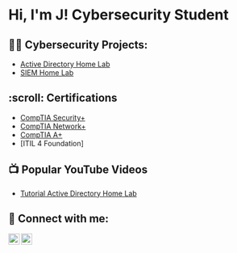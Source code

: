 <h1>Hi, I'm J! 
Cybersecurity Student

<h2>👨‍💻 Cybersecurity Projects:</h2>

  - [Active Directory Home Lab](https://github.com/theprogrammingmogul/ActiveDirectoryLab)
  - [SIEM Home Lab](https://github.com/theprogrammingmogul/SIEM-Lab)

<h2> :scroll: Certifications </h2>

- [CompTIA Security+](https://www.credly.com/earner/earned/badge/180113ff-48b8-4098-933a-14e8408ee32c)
- [CompTIA Network+](https://www.credly.com/badges/93c50a38-828f-458b-be6b-c337239fcbab/linked_in_profile)
- [CompTIA A+](https://www.credly.com/badges/454a6ee0-623e-4bbf-9d0b-fceb77c04643/linked_in_profile)
- [ITIL 4 Foundation]

<h2>📺 Popular YouTube Videos</h2>

- [Tutorial Active Directory Home Lab](https://www.youtube.com/watch?v=a83ASGn_V_s)

<h2> 🤳 Connect with me:</h2>

[<img align="left" alt="JoshMadakor | YouTube" width="22px" src="https://cdn.jsdelivr.net/npm/simple-icons@v3/icons/youtube.svg" />][youtube]
[<img align="left" alt="JCamarena | LinkedIn" width="22px" src="https://cdn.jsdelivr.net/npm/simple-icons@v3/icons/linkedin.svg" />][linkedin]

[youtube]: https://www.youtube.com/@theprogrammingmogul
[linkedin]:https://linkedin.com/in/j-camarena-security

<!--
**joshmadakor1/joshmadakor1** is a ✨ _special_ ✨ repository because its `README.md` (this file) appears on your GitHub profile.

Here are some ideas to get you started:

- 🔭 I’m currently working on ...
- 🌱 I’m currently learning ...
- 👯 I’m looking to collaborate on ...
- 🤔 I’m looking for help with ...
- 💬 Ask me about ...
- 📫 How to reach me: ...
- 😄 Pronouns: ...
- ⚡ Fun fact: ...
-->

